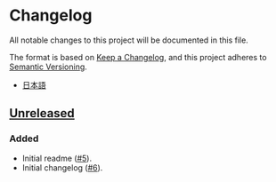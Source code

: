 # Changelog

All notable changes to this project will be documented in this file.

The format is based on [Keep a Changelog](https://keepachangelog.com/en/1.1.0/),
and this project adheres to [Semantic Versioning](https://semver.org/spec/v2.0.0.html).

- [日本語](./CHANGELOG.ja.md)

## [Unreleased]

### Added

- Initial readme ([#5](https://github.com/AliceNovel/AquaNotes/issues/5)).
- Initial changelog ([#6](https://github.com/AliceNovel/AquaNotes/issues/6)).

[unreleased]: https://github.com/AliceNovel/AquaNotes/compare/e6354076cecc075da2a487067390aba1672d02ba...HEAD
